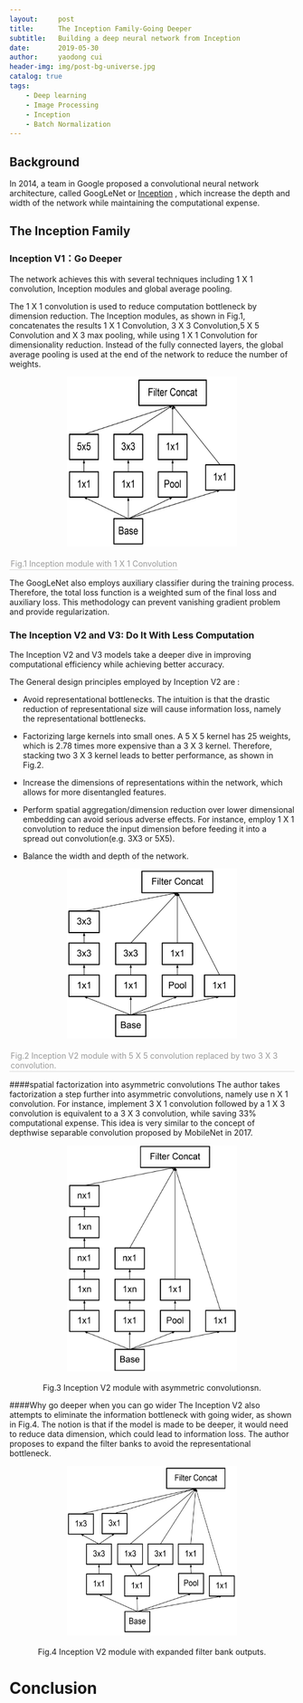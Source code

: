 ```yaml
---
layout:     post
title:      The Inception Family-Going Deeper
subtitle:   Building a deep neural network from Inception
date:       2019-05-30
author:     yaodong cui
header-img: img/post-bg-universe.jpg
catalog: true
tags:
    - Deep learning
    - Image Processing
    - Inception
    - Batch Normalization
---
```



## Background

In 2014, a team in Google proposed a convolutional neural network architecture, called GoogLeNet or  [Inception](https://arxiv.org/abs/1409.4842) , which increase the depth and width of the network while maintaining the computational expense. 


##  The Inception Family

### Inception V1：Go Deeper

The network achieves this with several techniques including 1 X  1 convolution, Inception modules and global average pooling. 

The 1 X 1 convolution is used to reduce computation bottleneck by dimension reduction. The Inception modules, as shown in Fig.1, concatenates the results 1 X 1 Convolution, 3 X 3 Convolution,5 X 5 Convolution and X 3 max pooling, while using 1 X 1 Convolution for dimensionality reduction.
Instead of the fully connected layers, the global average pooling is used at the end of the network to reduce the number of weights.


<div  align="center"> 
<img src="https://raw.githubusercontent.com/yaodongC/yaodongC.github.io/master/post_img/190530/InceptionV101.png"
   width = "300" height = "300"> </div>
 <br>
 <div style="color:orange; border-bottom: 1px solid #d9d9d9;
    display: inline-block;
    color: #999;
    padding: 2px;">Fig.1  Inception module with 1 X 1 Convolution</div>



The GoogLeNet also employs auxiliary classifier during the training process. Therefore, the total loss function is a weighted sum of the final loss and auxiliary loss. This methodology can prevent vanishing gradient problem and provide regularization. 



### The Inception V2 and V3: Do It With Less Computation

The Inception V2 and V3 models take a deeper dive in improving computational efficiency while achieving better accuracy.


The General design principles employed by Inception V2 are :

 - Avoid representational bottlenecks. The intuition is that the drastic reduction of representational size will cause information loss, namely the representational bottlenecks. 
 
- Factorizing large kernels into small ones. A 5 X 5 kernel has 25 weights, which is 2.78 times more expensive than a 3 X 3 kernel. Therefore, stacking two 3 X 3 kernel leads to better performance, as shown in Fig.2.

- Increase the dimensions of representations within the network, which allows for more disentangled features.

- Perform spatial aggregation/dimension reduction over lower dimensional embedding can avoid serious adverse effects. For instance, employ 1 X 1 convolution to reduce the input dimension before feeding it into a spread out convolution(e.g. 3X3 or 5X5).

- Balance the width and depth of the network.

<div  align="center"> 
    <img 
    src="https://raw.githubusercontent.com/yaodongC/yaodongC.github.io/master/post_img/190530/InceptionV2.png"
    width = "300" height = "300"> </div>
    <br>
    <div style="color:orange; border-bottom: 1px solid #d9d9d9;
    display: inline-block;
    color: #999;
    padding: 2px;
    align=center;">Fig.2   Inception V2 module with 5 X 5 convolution replaced by two 3 X 3 convolution.</div>


####spatial factorization into asymmetric convolutions
The author takes factorization a step further into asymmetric convolutions, namely use n X 1 convolution. For instance, implement 3 X 1 convolution followed by a 1 X 3 convolution is equivalent to a 3 X 3 convolution, while saving 33% computational expense. This idea is very similar to the concept of depthwise separable convolution proposed by MobileNet in 2017.

<div  align="center"> 
    <img 
    src="https://raw.githubusercontent.com/yaodongC/yaodongC.github.io/master/post_img/190530/InceptionV2factorization.png"
    width = "300" height = "400"></div>
    <br>
    <div align="center">Fig.3  Inception V2 module with asymmetric convolutionsn.</div>


####Why go deeper when you can go wider
The Inception V2 also attempts to eliminate the information bottleneck with going wider, as shown in Fig.4. The notion is that if the model is made to be deeper, it would need to reduce data dimension, which could lead to information loss. The author proposes to expand the filter banks to avoid the representational bottleneck.

<div  align="center"> 
    <img 
    src="https://raw.githubusercontent.com/yaodongC/yaodongC.github.io/master/post_img/190530/InceptionV2highrepresentation.png"
    width = "300" height = "300"></div>
    <br>
    <div align="center">Fig.4   Inception V2 module with expanded filter bank outputs.</div>
    
# Conclusion

